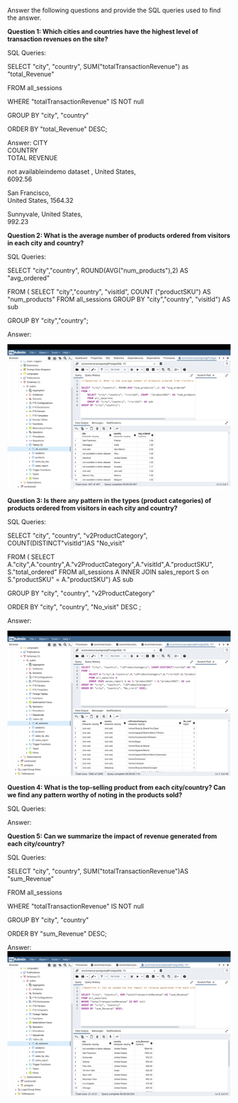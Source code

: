 Answer the following questions and provide the SQL queries used to find the answer.

    
**Question 1: Which cities and countries have the highest level of transaction revenues on the site?**


SQL Queries:

SELECT "city", "country", SUM("totalTransactionRevenue") as "total_Revenue"

FROM all_sessions

WHERE "totalTransactionRevenue" IS NOT null

GROUP BY "city", "country"

ORDER BY "total_Revenue" DESC;



Answer:
CITY   
COUNTRY  
TOTAL REVENUE

not availableindemo dataset	,
United States,	    
6092.56

San Francisco,	
United States,
1564.32

Sunnyvale,
United States,    	
992.23



**Question 2: What is the average number of products ordered from visitors in each city and country?**

SQL Queries:

SELECT "city","country", ROUND(AVG("num_products"),2) AS "avg_ordered"

FROM (
	SELECT "city","country", "visitId", COUNT ("productSKU") AS "num_products"
    FROM all_sessions
    GROUP BY "city","country", "visitId") AS sub

GROUP BY "city","country";

Answer:

![Q2](Q2.png)



**Question 3: Is there any pattern in the types (product categories) of products ordered from visitors in each city and country?**


SQL Queries:

SELECT "city", "country", "v2ProductCategory", COUNT(DISTINCT"visitId")AS "No_visit"

FROM (
     SELECT A."city",A."country",A."v2ProductCategory",A."visitId",A."productSKU", S."total_ordered"
     FROM all_sessions A
     INNER JOIN sales_report S on S."productSKU" = A."productSKU") AS sub

GROUP BY "city", "country", "v2ProductCategory"

ORDER BY "city", "country", "No_visit" DESC ;


Answer:

![Q3](Q3.png)


**Question 4: What is the top-selling product from each city/country? Can we find any pattern worthy of noting in the products sold?**


SQL Queries:



Answer:





**Question 5: Can we summarize the impact of revenue generated from each city/country?**

SQL Queries:

SELECT "city", "country", SUM("totalTransactionRevenue")AS "sum_Revenue"

FROM all_sessions

WHERE "totalTransactionRevenue" IS NOT null

GROUP BY "city", "country"

ORDER BY "sum_Revenue" DESC;



Answer:
![Q5](Q5.png)







